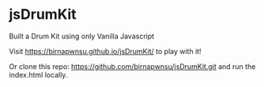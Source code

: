 # jsDrumKit
Built a Drum Kit using only Vanilla Javascript

Visit https://birnapwnsu.github.io/jsDrumKit/ to play with it!

Or clone this repo: https://github.com/birnapwnsu/jsDrumKit.git
and run the index.html locally.
